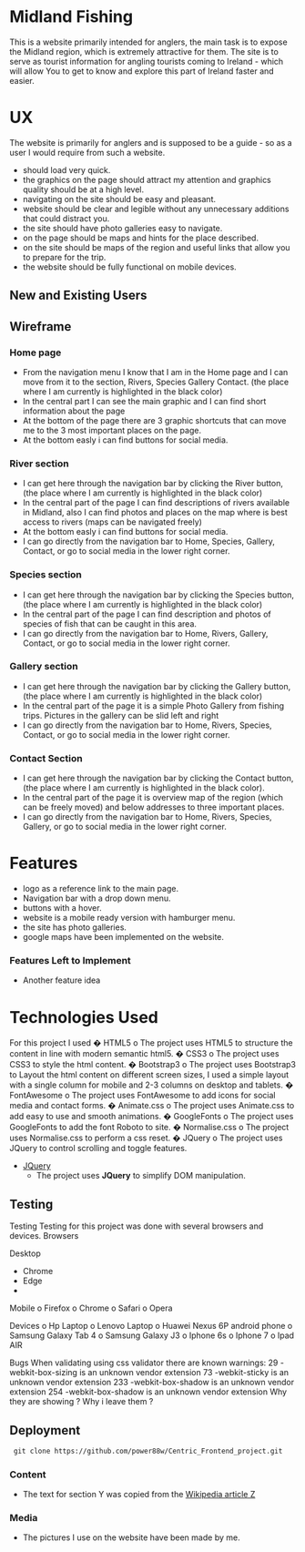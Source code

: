 # Midland Fishing

This is a website primarily intended for anglers, the main task is to expose the Midland region, which is extremely attractive for them. The site is to serve as tourist information for angling tourists coming to Ireland - which will allow You to get to know and explore this part of Ireland faster and easier.
 
# UX

The website is primarily for anglers and is supposed to be a guide - so as a user I would require from such a website.

-	 should load very quick.
-	 the graphics on the page should attract my attention and graphics quality should be at a high level.
-	 navigating on the site should be easy and pleasant.
-	 website should be clear and legible without any unnecessary additions that could distract you.
-	 the site should have photo galleries easy to navigate.
-	 on the page should be maps and hints for the place described.
-	 on the site should be maps of the region and useful links that allow you to prepare for the trip.
-	 the website should be fully functional on mobile devices. 

 
## New and Existing Users


## Wireframe

### Home page
- From the navigation menu I know that I am in the Home page and I can move from it to the section, Rivers, Species Gallery Contact. (the place where I am currently is highlighted in the black color)
- In the central part I can see the main graphic and I can find short information about the page 
- At the bottom of the page there are 3 graphic shortcuts that can move me to the 3 most important places on the page.
- At the bottom easly i can find buttons for social media.


### River section

- I can get here through the navigation bar by clicking the River button, (the place where I am currently is highlighted in the black color)
- In the central part of the page  I can find descriptions of rivers available in Midland,  also I can find photos and places on the map where is
  best access to rivers (maps can be navigated freely)
- At the bottom easly i can find buttons for social media.
- I can go directly from the navigation bar to Home, Species, Gallery, Contact, or go to social media in the lower right corner.



### Species section

- I can get here through the navigation bar by clicking the Species button, (the place where I am currently is highlighted in the black color)
- In the central part of the page  I can find description and photos of species of fish that can be caught in this area.
- I can go directly from the navigation bar to Home, Rivers,  Gallery, Contact, or go to social media in the lower right corner.



	
### Gallery section

- I can get here through the navigation bar by clicking the Gallery button, (the place where I am currently is highlighted in the black color)
- In the central part of the page it is a simple Photo Gallery from fishing trips.  Pictures in the gallery can be slid left and right
- I can go directly from the navigation bar to Home, Rivers, Species, Contact, or go to social media in the lower right corner.



### Contact Section

- I can get here through the navigation bar by clicking the Contact button, (the place where I am currently is highlighted in the black color).
- In the central part of the page it is overview map of the region (which can be freely moved) and below addresses to three important places.
- I can go directly from the navigation bar to Home, Rivers, Species, Gallery, or go to social media in the lower right corner.



# Features

- logo as a reference link to the main page.
- Navigation bar with a drop down menu.
- buttons with a hover.
- website is a mobile ready version with hamburger menu.
- the site has photo galleries.
- google maps have been implemented on the website.
 

### Features Left to Implement
- Another feature idea


# Technologies Used



For this project I used
�	HTML5
o	The project uses HTML5 to structure the content in line with modern semantic html5.
�	CSS3
o	The project uses CSS3 to style the html content.
�	Bootstrap3
o	The project uses Bootstrap3 to Layout the html content on different screen sizes, I used a simple layout with a single column for mobile and 2-3 columns on desktop and tablets.
�	FontAwesome
o	The project uses FontAwesome to add icons for social media and contact forms.
�	Animate.css
o	The project uses Animate.css to add easy to use and smooth animations.
�	GoogleFonts
o	The project uses GoogleFonts to add the font Roboto to site.
�	Normalise.css
o	The project uses Normalise.css to perform a css reset.
�	JQuery
o	The project uses JQuery to control scrolling and toggle features.
- [JQuery](https://jquery.com)
    - The project uses **JQuery** to simplify DOM manipulation.


## Testing

Testing
Testing for this project was done with several browsers and devices.
Browsers

Desktop
- Chrome
- Edge
- 
Mobile
o		Firefox
o		Chrome
o		Safari
o		Opera


Devices
o		Hp Laptop
o		Lenovo Laptop
o		Huawei Nexus 6P android phone
o		Samsung Galaxy Tab 4
o		Samsung Galaxy J3
o		Iphone 6s
o		Iphone 7
o		Ipad AIR

Bugs
When validating using css validator there are known warnings:
29 -webkit-box-sizing is an unknown vendor extension 73 -webkit-sticky is an unknown vendor extension 233 -webkit-box-shadow is an unknown vendor extension 254 -webkit-box-shadow is an unknown vendor extension
Why they are showing ? Why i leave them ?


## Deployment


```md
 git clone https://github.com/power88w/Centric_Frontend_project.git
```



### Content
- The text for section Y was copied from the [Wikipedia article Z](https://en.wikipedia.org/wiki/Z)

### Media
- The pictures I use on the website have been made by me.


